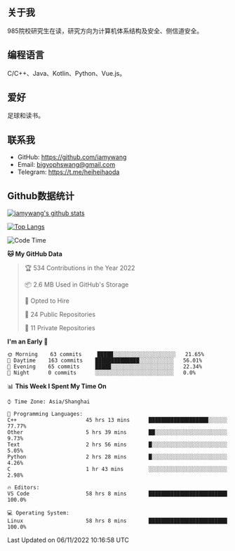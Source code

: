 ## 关于我

985院校研究生在读，研究方向为计算机体系结构及安全、侧信道安全。

## 编程语言

C/C++、Java、Kotlin、Python、Vue.js。

## 爱好

足球和读书。

## 联系我

- GitHub: https://github.com/iamywang
- Email: bigyophswang@gmail.com
- Telegram: https://t.me/heiheihaoda

## Github数据统计

[![iamywang's github stats](https://github-readme-stats.vercel.app/api?username=iamywang&count_private=true&show_icons=true)]()

[![Top Langs](https://github-readme-stats.vercel.app/api/top-langs/?username=iamywang&layout=compact)]()

<!--START_SECTION:waka-->
![Code Time](http://img.shields.io/badge/Code%20Time-704%20hrs%2033%20mins-blue)

**🐱 My GitHub Data** 

> 🏆 534 Contributions in the Year 2022
 > 
> 📦 2.6 MB Used in GitHub's Storage 
 > 
> 💼 Opted to Hire
 > 
> 📜 24 Public Repositories 
 > 
> 🔑 11 Private Repositories  
 > 
**I'm an Early 🐤** 

```text
🌞 Morning    63 commits     █████░░░░░░░░░░░░░░░░░░░░   21.65% 
🌆 Daytime    163 commits    ██████████████░░░░░░░░░░░   56.01% 
🌃 Evening    65 commits     █████░░░░░░░░░░░░░░░░░░░░   22.34% 
🌙 Night      0 commits      ░░░░░░░░░░░░░░░░░░░░░░░░░   0.0%

```


📊 **This Week I Spent My Time On** 

```text
⌚︎ Time Zone: Asia/Shanghai

💬 Programming Languages: 
C++                      45 hrs 13 mins      ███████████████████░░░░░░   77.77% 
Other                    5 hrs 39 mins       ██░░░░░░░░░░░░░░░░░░░░░░░   9.73% 
Text                     2 hrs 56 mins       █░░░░░░░░░░░░░░░░░░░░░░░░   5.05% 
Python                   2 hrs 28 mins       █░░░░░░░░░░░░░░░░░░░░░░░░   4.26% 
C                        1 hr 43 mins        ░░░░░░░░░░░░░░░░░░░░░░░░░   2.98%

🔥 Editors: 
VS Code                  58 hrs 8 mins       █████████████████████████   100.0%

💻 Operating System: 
Linux                    58 hrs 8 mins       █████████████████████████   100.0%

```


 Last Updated on 06/11/2022 10:16:58 UTC
<!--END_SECTION:waka-->
